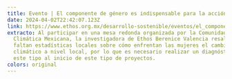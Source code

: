 ```yaml
---
title: Evento | El componente de género es indispensable para la acción climática
date: 2024-04-02T22:42:07.123Z
link: https://www.ethos.org.mx/desarrollo-sostenible/eventos/el_componente_de_genero_es_indispensable_para_la_accion_climatica
extracto: Al participar en una mesa redonda organizada por la Comunidad
  Climática Mexicana, la investigadora de Ethos Berenice Valencia resaltó que
  faltan estadísticas locales sobre cómo enfrentan las mujeres el cambio
  climático a nivel local, por lo que es necesario realizar un diagnóstico de
  este tipo al inicio de este tipo de proyectos.
colors: original
---
```

